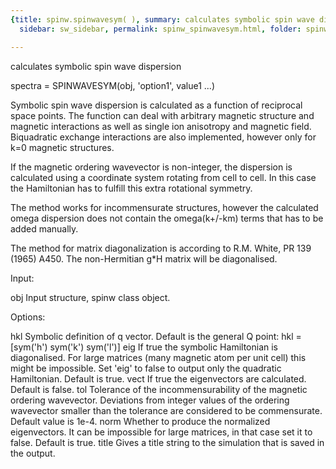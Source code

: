 ```yaml
---
{title: spinw.spinwavesym( ), summary: calculates symbolic spin wave dispersion, keywords: sample,
  sidebar: sw_sidebar, permalink: spinw_spinwavesym.html, folder: spinw, mathjax: 'true'}

---
```

calculates symbolic spin wave dispersion
 
spectra = SPINWAVESYM(obj, 'option1', value1 ...)
 
Symbolic spin wave dispersion is calculated as a function of reciprocal
space points. The function can deal with arbitrary magnetic structure and
magnetic interactions as well as single ion anisotropy and magnetic
field. Biquadratic exchange interactions are also implemented, however
only for k=0 magnetic structures.
 
If the magnetic ordering wavevector is non-integer, the dispersion is
calculated using a coordinate system rotating from cell to cell. In this
case the Hamiltonian has to fulfill this extra rotational symmetry.
 
The method works for incommensurate structures, however the calculated
omega dispersion does not contain the omega(k+/-km) terms that has to be
added manually.
 
The method for matrix diagonalization is according to R.M. White, PR 139
(1965) A450. The non-Hermitian g*H matrix will be diagonalised.
 
Input:
 
obj           Input structure, spinw class object.
 
Options:
 
hkl           Symbolic definition of q vector. Default is the general Q
              point:
                  hkl = [sym('h') sym('k') sym('l')]
eig           If true the symbolic Hamiltonian is diagonalised. For large
              matrices (many magnetic atom per unit cell) this might be
              impossible. Set 'eig' to false to output only the quadratic
              Hamiltonian. Default is true.
vect          If true the eigenvectors are calculated. Default is false.
tol           Tolerance of the incommensurability of the magnetic
              ordering wavevector. Deviations from integer values of the
              ordering wavevector smaller than the tolerance are
              considered to be commensurate. Default value is 1e-4.
norm          Whether to produce the normalized eigenvectors. It can be
              impossible for large matrices, in that case set it to
              false. Default is true.
title         Gives a title string to the simulation that is saved in the
              output.
